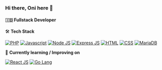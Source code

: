 ### Hi there, Oni here 👋
#### 🇮🇩  Fullstack Developer

🛠️ **Tech Stack**

[![PHP](https://camo.githubusercontent.com/d7ba210f82ceb7e859a7af77d55bd1e9c255e999dca21b479dde7da3c947f9e4/68747470733a2f2f696d672e736869656c64732e696f2f62616467652f5048502d3238324333343f6c6f676f3d706870266c6f676f436f6c6f723d373737424234)](https://www.php.net/)
[![Javascript](https://camo.githubusercontent.com/9fbc26ddc8e49b729b7d4911a68049839bd75af167ff6ddc61a0d896f0244cd6/68747470733a2f2f696d672e736869656c64732e696f2f62616467652f4a6176615363726970742d3238324333343f6c6f676f3d6a617661736372697074266c6f676f436f6c6f723d463744463145)](https://www.javascript.com/)
[![Node JS](https://camo.githubusercontent.com/03cc51fb4586cb79724ffc889889c2cf02df09640106ff856ffcbd0e665f7485/68747470733a2f2f696d672e736869656c64732e696f2f62616467652f4e6f64652e6a732d3238324333343f6c6f676f3d6e6f64652e6a73266c6f676f436f6c6f723d333339393333)](https://nodejs.org)
[![Express JS](https://camo.githubusercontent.com/15bae9840e64400389eef74cac007cbc834ca65dadbc229bfc6310e8fa465b5e/68747470733a2f2f696d672e736869656c64732e696f2f62616467652f457870726573732d3238324333343f6c6f676f3d65787072657373266c6f676f436f6c6f723d464646464646)](https://expressjs.com/)
[![HTML](https://camo.githubusercontent.com/94aafdad2b6e8c1045f2ca410faa15805b288be681986013570c3ee10f2538ff/68747470733a2f2f696d672e736869656c64732e696f2f62616467652f48544d4c352d3238324333343f6c6f676f3d68746d6c35266c6f676f436f6c6f723d453334463236)](https://html.spec.whatwg.org/)
[![CSS](https://camo.githubusercontent.com/943d3533e2fecb609222e73e73cd09447906961afcd111fdf754a0815cebaf2b/68747470733a2f2f696d672e736869656c64732e696f2f62616467652f435353332d3238324333343f6c6f676f3d63737333266c6f676f436f6c6f723d313537324236)](https://www.w3.org/TR/CSS/#css)
[![MariaDB](https://camo.githubusercontent.com/f602c57fa40a15e1769dc4ef7b8cc19ad01c2edd3baf7fdbcdf07d442ff59733/68747470733a2f2f696d672e736869656c64732e696f2f62616467652f4d6172696144422d3238324333343f6c6f676f3d6d617269616462266c6f676f436f6c6f723d363144414642)](https://mariadb.org/)

📖 **Currently learning / Improving on**

[![React JS](https://camo.githubusercontent.com/c244a8c4d3d42483e6b29601edeff66f667a345244fff7b07158f830dbee8b18/68747470733a2f2f696d672e736869656c64732e696f2f62616467652f5265616374204a532d3238324333343f6c6f676f3d7265616374266c6f676f436f6c6f723d363144414642)](https://react.dev/)
[![Go Lang](https://camo.githubusercontent.com/b755408c7065e740af8fa8b3e1d6b45447f87b4c64c4f738e239bb84f6c82d60/68747470733a2f2f696d672e736869656c64732e696f2f62616467652f474f6c616e672d3238324333343f6c6f676f3d676f266c6f676f436f6c6f723d363144414642)](https://go.dev/)

<!--
**oniseven/oniseven** is a ✨ _special_ ✨ repository because its `README.md` (this file) appears on your GitHub profile.

Here are some ideas to get you started:

- 🔭 I’m currently working on ...
- 🌱 I’m currently learning ...
- 👯 I’m looking to collaborate on ...
- 🤔 I’m looking for help with ...
- 💬 Ask me about ...
- 📫 How to reach me: ...
- 😄 Pronouns: ...
- ⚡ Fun fact: ...
-->
